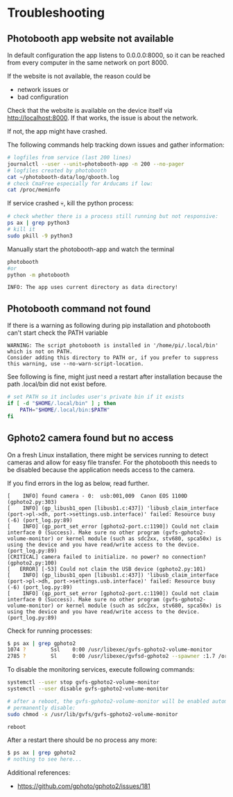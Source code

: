 # Troubleshooting

## Photobooth app website not available

In default configuration the app listens to 0.0.0.0:8000,
so it can be reached from every computer in the same network on port 8000.

If the website is not available, the reason could be

- network issues or
- bad configuration

Check that the website is available on the device itself via <http://localhost:8000>.
If that works, the issue is about the network.

If not, the app might have crashed.

The following commands help tracking down issues and gather information:

```bash
# logfiles from service (last 200 lines)
journalctl --user --unit=photobooth-app -n 200 --no-pager
# logfiles created by photobooth
cat ~/photobooth-data/log/qbooth.log
# check CmaFree especially for Arducams if low:
cat /proc/meminfo
```

If service crashed 💀, kill the python process:

```bash
# check whether there is a process still running but not responsive:
ps ax | grep python3
# kill it
sudo pkill -9 python3
```

Manually start the photobooth-app and watch the terminal

```bash
photobooth 
#or
python -m photobooth
```

```text
INFO: The app uses current directory as data directory!
```

## Photobooth command not found

If there is a warning as following during pip installation and photobooth can't start check the PATH variable

```text
WARNING: The script photobooth is installed in '/home/pi/.local/bin' which is not on PATH.
Consider adding this directory to PATH or, if you prefer to suppress this warning, use --no-warn-script-location.
```

See following is fine, might just need a restart after installation because the path .local/bin did not exist before.

```sh  title="~/.profile"
# set PATH so it includes user's private bin if it exists
if [ -d "$HOME/.local/bin" ] ; then
    PATH="$HOME/.local/bin:$PATH"
fi
```

## Gphoto2 camera found but no access

On a fresh Linux installation, there might be services running to detect cameras and allow for easy file transfer.
For the photobooth this needs to be disabled because the application needs access to the camera.

If you find errors in the log as below, read further.

```text
[    INFO] found camera - 0:  usb:001,009  Canon EOS 1100D (gphoto2.py:303)
[    INFO] (gp_libusb1_open [libusb1.c:437]) 'libusb_claim_interface (port->pl->dh, port->settings.usb.interface)' failed: Resource busy (-6) (port_log.py:89)
[    INFO] (gp_port_set_error [gphoto2-port.c:1190]) Could not claim interface 0 (Success). Make sure no other program (gvfs-gphoto2-volume-monitor) or kernel module (such as sdc2xx, stv680, spca50x) is using the device and you have read/write access to the device. (port_log.py:89)
[CRITICAL] camera failed to initialize. no power? no connection? (gphoto2.py:100)
[   ERROR] [-53] Could not claim the USB device (gphoto2.py:101)
[    INFO] (gp_libusb1_open [libusb1.c:437]) 'libusb_claim_interface (port->pl->dh, port->settings.usb.interface)' failed: Resource busy (-6) (port_log.py:89)
[    INFO] (gp_port_set_error [gphoto2-port.c:1190]) Could not claim interface 0 (Success). Make sure no other program (gvfs-gphoto2-volume-monitor) or kernel module (such as sdc2xx, stv680, spca50x) is using the device and you have read/write access to the device. (port_log.py:89)
```

Check for running processes:

```bash
$ ps ax | grep gphoto2
1074 ?        Ssl    0:00 /usr/libexec/gvfs-gphoto2-volume-monitor
2785 ?        Sl     0:00 /usr/libexec/gvfsd-gphoto2 --spawner :1.7 /org/gtk/gvfs/exec_spaw/2
```

To disable the monitoring services, execute following commands:

```sh
systemctl --user stop gvfs-gphoto2-volume-monitor
systemctl --user disable gvfs-gphoto2-volume-monitor 

# after a reboot, the gvfs-gphoto2-volume-monitor will be enabled automatically again :(
# permanently disable:
sudo chmod -x /usr/lib/gvfs/gvfs-gphoto2-volume-monitor

reboot
```

After a restart there should be no process any more:

```bash
$ ps ax | grep gphoto2
# nothing to see here...
```

Additional references:

- <https://github.com/gphoto/gphoto2/issues/181>
